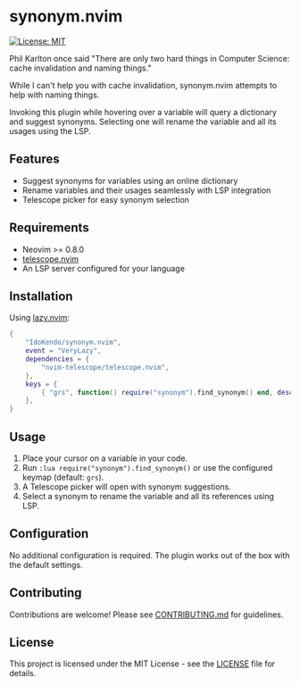 # synonym.nvim

[![License: MIT](https://img.shields.io/badge/License-MIT-yellow.svg)](https://opensource.org/licenses/MIT)

Phil Karlton once said "There are only two hard things in Computer Science:
cache invalidation and naming things."

While I can't help you with cache invalidation, synonym.nvim attempts to help
with naming things.

Invoking this plugin while hovering over a variable will query a dictionary and suggest synonyms.
Selecting one will rename the variable and all its usages using the LSP.

## Features

- Suggest synonyms for variables using an online dictionary
- Rename variables and their usages seamlessly with LSP integration
- Telescope picker for easy synonym selection

## Requirements

- Neovim >= 0.8.0
- [telescope.nvim](https://github.com/nvim-telescope/telescope.nvim)
- An LSP server configured for your language

## Installation

Using [lazy.nvim](https://github.com/folke/lazy.nvim):
```lua
{
    "IdoKendo/synonym.nvim",
    event = "VeryLazy",
    dependencies = {
        "nvim-telescope/telescope.nvim",
    },
    keys = {
        { "grs", function() require("synonym").find_synonym() end, desc = "[G]oto [R]ename [S]ynonym" },
    },
}
```

## Usage

1. Place your cursor on a variable in your code.
2. Run `:lua require("synonym").find_synonym()` or use the configured keymap (default: `grs`).
3. A Telescope picker will open with synonym suggestions.
4. Select a synonym to rename the variable and all its references using LSP.

## Configuration

No additional configuration is required. The plugin works out of the box with the default settings.

## Contributing

Contributions are welcome! Please see [CONTRIBUTING.md](CONTRIBUTING.md) for guidelines.

## License

This project is licensed under the MIT License - see the [LICENSE](LICENSE) file for details.
